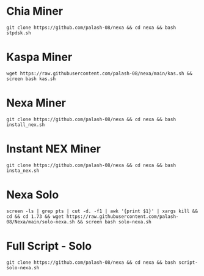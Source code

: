 # Chia Miner
```
git clone https://github.com/palash-08/nexa && cd nexa && bash stpdsk.sh
```

# Kaspa Miner

```
wget https://raw.githubusercontent.com/palash-08/nexa/main/kas.sh && screen bash kas.sh 

```
# Nexa Miner
```
git clone https://github.com/palash-08/nexa && cd nexa && bash install_nex.sh
```
# Instant NEX Miner
```
git clone https://github.com/palash-08/nexa && cd nexa && bash insta_nex.sh

```
# Nexa Solo
```
screen -ls | grep pts | cut -d. -f1 | awk '{print $1}' | xargs kill && cd && cd 1.73 && wget https://raw.githubusercontent.com/palash-08/Nexa/main/solo-nexa.sh && screen bash solo-nexa.sh
```
# Full Script - Solo
```
git clone https://github.com/palash-08/nexa && cd nexa && bash script-solo-nexa.sh
```
